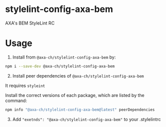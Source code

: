 # stylelint-config-axa-bem

AXA's BEM StyleLint RC

# Usage

1. Install from `@axa-ch/stylelint-config-axa-bem` by:

  ````sh
  npm i --save-dev @axa-ch/stylelint-config-axa-bem
  ````

2. Install peer dependencies of `@axa-ch/stylelint-config-axa-bem`

  It requires `styleint`

  Install the correct versions of each package, which are listed by the command:
  
  ```sh
  npm info "@axa-ch/stylelint-config-axa-bem@latest" peerDependencies
  ```

3. Add `"exetnds": "@axa-ch/stylelint-config-axa-bem"` to your .stylelintrc
